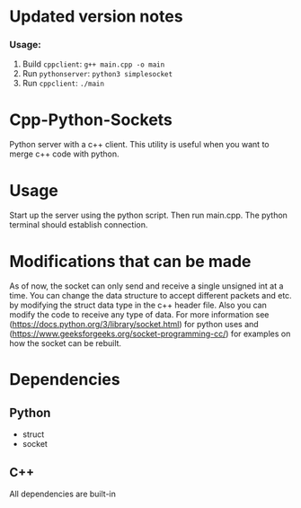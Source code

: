 
# Updated version notes

### Usage:
1. Build `cppclient`: `g++ main.cpp -o main`
2. Run `pythonserver`: `python3 simplesocket`
3. Run `cppclient`: `./main`

# Cpp-Python-Sockets

Python server with a c++ client. This utility is useful when you want to merge c++ code with python.

# Usage

Start up the server using the python script. Then run main.cpp. The python terminal should establish connection.

# Modifications that can be made

As of now, the socket can only send and receive a single unsigned int at a time. You can change the data structure 
to accept different packets and etc. by modifying the struct data type in the c++ header file. Also you can modify the code to receive any type of data. For more information see 
(https://docs.python.org/3/library/socket.html) for python uses and (https://www.geeksforgeeks.org/socket-programming-cc/)
for examples on how the socket can be rebuilt.

# Dependencies

## Python ##

- struct
- socket

## C++ ##

All dependencies are built-in

